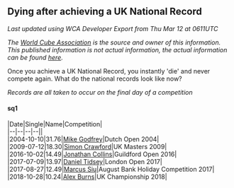 ## Dying after achieving a UK National Record 

*Last updated using WCA Developer Export from Thu Mar 12 at 0611UTC*

*The [World Cube Association](https://www.worldcubeassociation.org) is the source and owner of this information. This published information is not actual information, the actual information can be found [here](https://www.worldcubeassociation.org/results).*

Once you achieve a UK National Record, you instantly 'die' and never compete again. What do the national records look like now?

*Records are all taken to occur on the final day of a competition*

#### sq1

|Date|Single|Name|Competition|  
|--|--|--|--||  
|2004-10-10|31.76|[Mike Godfrey](https://www.worldcubeassociation.org/persons/2004GODF01)|Dutch Open 2004|  
|2009-07-12|18.30|[Simon Crawford](https://www.worldcubeassociation.org/persons/2008CRAW01)|UK Masters 2009|  
|2016-10-02|14.49|[Jonathan Collins](https://www.worldcubeassociation.org/persons/2015COLL08)|Guildford Open 2016|  
|2017-07-09|13.97|[Daniel Tidsey](https://www.worldcubeassociation.org/persons/2016TIDS01)|London Open 2017|  
|2017-08-27|12.49|[Marcus Siu](https://www.worldcubeassociation.org/persons/2016SIUM01)|August Bank Holiday Competition 2017|  
|2018-10-28|10.24|[Alex Burns](https://www.worldcubeassociation.org/persons/2017BURN05)|UK Championship 2018|  
